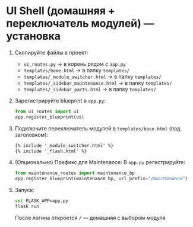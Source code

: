 # UI Shell (домашняя + переключатель модулей) — установка

1) Скопируйте файлы в проект:
   - `ui_routes.py` → в корень рядом с `app.py`
   - `templates/home.html` → в папку `templates/`
   - `templates/_module_switcher.html` → в папку `templates/`
   - `templates/_sidebar_maintenance.html` → в папку `templates/`
   - `templates/_sidebar_parts.html` → в папку `templates/`

2) Зарегистрируйте blueprint в `app.py`:
   ```python
   from ui_routes import ui
   app.register_blueprint(ui)
   ```

3) Подключите переключатель модулей в `templates/base.html` (под заголовком):
   ```html
   {% include '_module_switcher.html' %}
   {% include '_flash.html' %}
   ```

4) (Опционально) Префикс для Maintenance:
   В `app.py` регистрируйте:
   ```python
   from maintenance_routes import maintenance_bp
   app.register_blueprint(maintenance_bp, url_prefix="/maintenance")
   ```

5) Запуск:
   ```bash
   set FLASK_APP=app.py
   flask run
   ```
   После логина откроется `/` — домашняя с выбором модуля.
